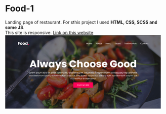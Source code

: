 # Food-1
Landing page of restaurant.
For sthis project I used __HTML, CSS, SCSS and some JS__. \
This site is responsive.
[Link on this website](https://k-a-webdev.github.io/Food-1/)
![Preview photo](images/Desktop.png)
